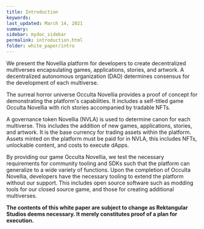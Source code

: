 ```yaml
---
title: Introduction
keywords: 
last_updated: March 14, 2021
summary: 
sidebar: mydoc_sidebar
permalink: introduction.html
folder: white_paper/intro
---
```


We present the Novellia platform for developers to create decentralized multiverses encapsulating games, applications, stories, and artwork. A decentralized autonomous organization (DAO) determines consensus for the development of each multiverse.

The surreal horror universe Occulta Novellia provides a proof of concept for demonstrating the platform's capabilities. It includes a self-titled game Occulta Novellia with rich stories accompanied by tradable NFTs.

A governance token Novellia (NVLA) is used to determine canon for each multiverse. This includes the addition of new games, applications, stories, and artwork. It is the base currency for trading assets within the platform. Assets minted on the platform must be paid for in NVLA, this includes NFTs, unlockable content, and costs to execute dApps.

By providing our game Occulta Novellia, we test the necessary requirements for community tooling and SDKs such that the platform can generalize to a wide variety of functions. Upon the completion of Occulta Novellia, developers have the necessary tooling to extend the platform without our support. This includes open source software such as modding tools for our closed source game, and those for creating additional multiverses.

**The contents of this white paper are subject to change as Rektangular Studios deems necessary. It merely constitutes proof of a plan for execution.**
